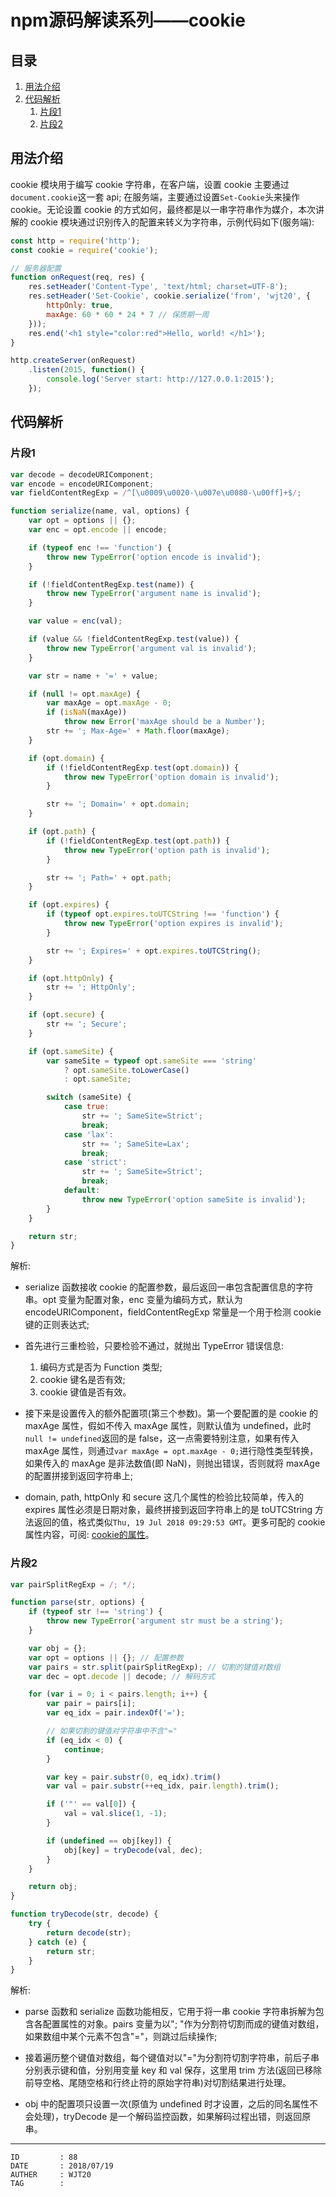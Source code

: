 
# npm源码解读系列——cookie #

## 目录 ##

1. [用法介绍](#href1)
2. [代码解析](#href2)
    1. [片段1](#href2-1)
    2. [片段2](#href2-2)

## <a name="href1">用法介绍</a> ##

cookie 模块用于编写 cookie 字符串，在客户端，设置 cookie 主要通过`document.cookie`这一套 api; 在服务端，主要通过设置`Set-Cookie`头来操作 cookie。无论设置 cookie 的方式如何，最终都是以一串字符串作为媒介，本次讲解的 cookie 模块通过识别传入的配置来转义为字符串，示例代码如下(服务端):

```js
const http = require('http');
const cookie = require('cookie');

// 服务器配置
function onRequest(req, res) {
    res.setHeader('Content-Type', 'text/html; charset=UTF-8');
    res.setHeader('Set-Cookie', cookie.serialize('from', 'wjt20', {
        httpOnly: true,
        maxAge: 60 * 60 * 24 * 7 // 保质期一周
    }));
    res.end('<h1 style="color:red">Hello, world! </h1>');
}

http.createServer(onRequest)
    .listen(2015, function() {
        console.log('Server start: http://127.0.0.1:2015');
    });
```

## <a name="href2">代码解析</a> ##

### <a name="href2-1">片段1</a> ###

```js
var decode = decodeURIComponent;
var encode = encodeURIComponent;
var fieldContentRegExp = /^[\u0009\u0020-\u007e\u0080-\u00ff]+$/;

function serialize(name, val, options) {
    var opt = options || {};
    var enc = opt.encode || encode;

    if (typeof enc !== 'function') {
        throw new TypeError('option encode is invalid');
    }

    if (!fieldContentRegExp.test(name)) {
        throw new TypeError('argument name is invalid');
    }

    var value = enc(val);

    if (value && !fieldContentRegExp.test(value)) {
        throw new TypeError('argument val is invalid');
    }

    var str = name + '=' + value;

    if (null != opt.maxAge) {
        var maxAge = opt.maxAge - 0;
        if (isNaN(maxAge))
            throw new Error('maxAge should be a Number');
        str += '; Max-Age=' + Math.floor(maxAge);
    }

    if (opt.domain) {
        if (!fieldContentRegExp.test(opt.domain)) {
            throw new TypeError('option domain is invalid');
        }

        str += '; Domain=' + opt.domain;
    }

    if (opt.path) {
        if (!fieldContentRegExp.test(opt.path)) {
            throw new TypeError('option path is invalid');
        }

        str += '; Path=' + opt.path;
    }

    if (opt.expires) {
        if (typeof opt.expires.toUTCString !== 'function') {
            throw new TypeError('option expires is invalid');
        }

        str += '; Expires=' + opt.expires.toUTCString();
    }

    if (opt.httpOnly) {
        str += '; HttpOnly';
    }

    if (opt.secure) {
        str += '; Secure';
    }

    if (opt.sameSite) {
        var sameSite = typeof opt.sameSite === 'string'
            ? opt.sameSite.toLowerCase()
            : opt.sameSite;

        switch (sameSite) {
            case true:
                str += '; SameSite=Strict';
                break;
            case 'lax':
                str += '; SameSite=Lax';
                break;
            case 'strict':
                str += '; SameSite=Strict';
                break;
            default:
                throw new TypeError('option sameSite is invalid');
        }
    }

    return str;
}
```

解析:

- serialize 函数接收 cookie 的配置参数，最后返回一串包含配置信息的字符串。opt 变量为配置对象，enc 变量为编码方式，默认为 encodeURIComponent，fieldContentRegExp 常量是一个用于检测 cookie 键的正则表达式;

- 首先进行三重检验，只要检验不通过，就抛出 TypeError 错误信息:

    1. 编码方式是否为 Function 类型;
    2. cookie 键名是否有效;
    3. cookie 键值是否有效。

- 接下来是设置传入的额外配置项(第三个参数)。第一个要配置的是 cookie 的 maxAge 属性，假如不传入 maxAge 属性，则默认值为 undefined，此时`null != undefined`返回的是 false，这一点需要特别注意，如果有传入 maxAge 属性，则通过`var maxAge = opt.maxAge - 0;`进行隐性类型转换，如果传入的 maxAge 是非法数值(即 NaN)，则抛出错误，否则就将 maxAge 的配置拼接到返回字符串上;

- domain, path, httpOnly 和 secure 这几个属性的检验比较简单，传入的 expires 属性必须是日期对象，最终拼接到返回字符串上的是 toUTCString 方法返回的值，格式类似`Thu, 19 Jul 2018 09:29:53 GMT`。更多可配的 cookie 属性内容，可阅: [cookie的属性](https://blog.csdn.net/helloliuhai/article/details/18351439)。

### <a name="href2-2">片段2</a> ###

```js
var pairSplitRegExp = /; */;

function parse(str, options) {
    if (typeof str !== 'string') {
        throw new TypeError('argument str must be a string');
    }

    var obj = {};
    var opt = options || {}; // 配置参数
    var pairs = str.split(pairSplitRegExp); // 切割的键值对数组
    var dec = opt.decode || decode; // 解码方式

    for (var i = 0; i < pairs.length; i++) {
        var pair = pairs[i];
        var eq_idx = pair.indexOf('=');

        // 如果切割的键值对字符串中不含"="
        if (eq_idx < 0) {
            continue;
        }

        var key = pair.substr(0, eq_idx).trim()
        var val = pair.substr(++eq_idx, pair.length).trim();

        if ('"' == val[0]) {
            val = val.slice(1, -1);
        }

        if (undefined == obj[key]) {
            obj[key] = tryDecode(val, dec);
        }
    }

    return obj;
}

function tryDecode(str, decode) {
    try {
        return decode(str);
    } catch (e) {
        return str;
    }
}
```

解析:

- parse 函数和 serialize 函数功能相反，它用于将一串 cookie 字符串拆解为包含各配置属性的对象。pairs 变量为以"; "作为分割符切割而成的键值对数组，如果数组中某个元素不包含"="，则跳过后续操作;

- 接着遍历整个键值对数组，每个键值对以"="为分割符切割字符串，前后子串分别表示键和值，分别用变量 key 和 val 保存，这里用 trim 方法(返回已移除前导空格、尾随空格和行终止符的原始字符串)对切割结果进行处理。

- obj 中的配置项只设置一次(原值为 undefined 时才设置，之后的同名属性不会处理)，tryDecode 是一个解码监控函数，如果解码过程出错，则返回原串。

---

```
ID         : 88
DATE       : 2018/07/19
AUTHER     : WJT20
TAG        : 
```
